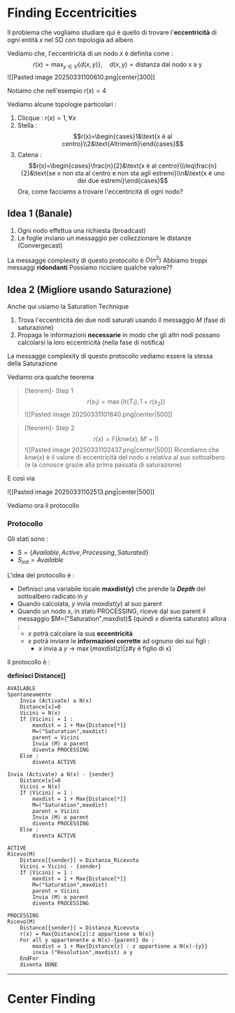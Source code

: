 # Finding Eccentricities

Il problema che vogliamo studiare qui è quello di trovare l'**eccentricità** di ogni entità $x$ nel SD con topologia ad albero

Vediamo che, l'eccentricità di un nodo $x$ è definita come : 
$$r(x)=\max_{y\in V}\{d(x,y)\},\quad d(x,y)=\text{distanza dal nodo x a y}$$
![[Pasted image 20250331100610.png|center|300]]

Notiamo che nell'esempio $r(x)=4$

Vediamo alcune topologie particolari : 
1. Clicque : $r(x)=1,\forall x$
2. Stella : $$r(x)=\begin{cases}1&\text{x è al centro}\\2&\text{Altrimenti}\end{cases}$$
3. Catena : $$r(x)=\begin{cases}\frac{n}{2}&\text{x è  al centro}\\\leq\frac{n}{2}&\text{se x non sta al centro e non sta agli estremi}\\n&\text{x è uno dei due estremi}\end{cases}$$
Ora, come facciamo a trovare l'eccentricità di ogni nodo?

## Idea 1 (Banale)

1. Ogni nodo effettua una richiesta (broadcast)
2. Le foglie inviano un messaggio per collezzionare le distanze (Convergecast)

La messagge complexity di questo protocollo è  $O(n^2)$
Abbiamo troppi messaggi **ridondanti**
Possiamo riciclare qualche valore??

## Idea 2 (Migliore usando Saturazione)

Anche qui usiamo la Saturation Technique
1. Trova l'eccentricità dei due nodi saturati usando il messaggio $M$ (fase di saturazione)
2. Propaga le informazioni **necessarie** in modo che gli altri nodi possano calcolarsi la loro eccentricità (nella fase di notifica)

La messagge complexity di questo protocollo vediamo essere la stessa della Saturazione

Vediamo ora qualche teorema

>[!teorem]- Step 1
>$$r(s_1)=\max\{h(T_1),1+r(s_2)\}$$
>![[Pasted image 20250331101840.png|center|500]]

>[!teorem]- Step 2
>$$r(x)=F(knw(x),M'+1)$$
>![[Pasted image 20250331102437.png|center|500]]
>Ricordiamo che $knw(x)$ è il valore di eccentricità del nodo $x$ relativa al suo sottoalbero (e la conosce grazie alla prima passata di saturazione)

E così via

![[Pasted image 20250331102513.png|center|500]]

Vediamo ora il protocollo
### Protocollo

Gli stati sono : 
- $S=\{Available, Active, Processing, Saturated\}$
- $S_{init}=Available$

L'idea del protocollo è : 
- Definisci una variabile locale **maxdist(y)** che prende la ***Depth*** del sottoalbero radicato in $y$
- Quando calcolata, $y$ invia $maxdist(y)$ al suo parent
- Quando un nodo $x$, in stato PROCESSING, riceve dal suo parent il messaggio $M=("Saturation",maxdist)$ (quindi $x$ diventa saturato) allora :
	- $x$ potrà calcolare la sua **eccentricità**
	- $x$ potrà inviare le **informazioni corrette** ad ognuno dei sui figli :
		- $x$ invia a $y$ -> $\max\{maxdist(z)|\text{z\#y è figlio di x}\}$ 

Il protocollo è : 

**definisci Distance[]**  

```
AVAILABLE
Spontaneamente
	Invia (Activate) a N(x)
	Distance[x]=0
	Vicini = N(x)
	If |Vicini| = 1 :
		maxdist = 1 + Max{Distance[*]}
		M=("Saturation",maxdist)
		parent = Vicini
		Invia (M) a parent
		diventa PROCESSING
	Else : 
		diventa ACTIVE

Invia (Activate) a N(x) - {sender}
	Distance[x]=0
	Vicini = N(x)
	If |Vicini| = 1 :
		maxdist = 1 + Max{Distance[*]}
		M=("Saturation",maxdist)
		parent = Vicini
		Invia (M) a parent
		diventa PROCESSING
	Else : 
		diventa ACTIVE
```

```
ACTIVE
Ricevo(M)
	Distance[{sender}] = Distanza_Ricevuta
	Vicini = Vicini - {sender}
	If |Vicini| = 1 :
		maxdist = 1 + Max{Distance[*]}
		M=("Saturation",maxdist)
		parent = Vicini
		Invia (M) a parent
		diventa PROCESSING
```

```
PROCESSING
Ricevo(M)
	Distance[{sender}] = Distanza_Ricevuta
	r(x) = Max{Distance[z]:z appartiene a N(x)}
	For all y appartenente a N(x)-{parent} do :
		maxdist = 1 + Max{Distance[z] : z appartiene a N(x)-{y}}
		invia ("Resolution",maxdist) a y
	EndFor
	diventa DONE
```

---
# Center Finding
